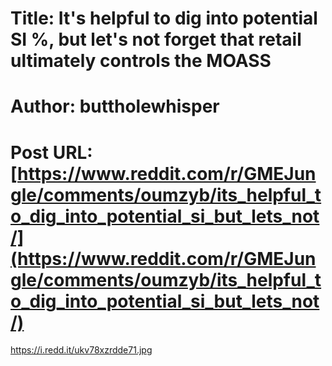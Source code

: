 # Title: It's helpful to dig into potential SI %, but let's not forget that retail ultimately controls the MOASS
# Author: buttholewhisper
# Post URL: [https://www.reddit.com/r/GMEJungle/comments/oumzyb/its_helpful_to_dig_into_potential_si_but_lets_not/](https://www.reddit.com/r/GMEJungle/comments/oumzyb/its_helpful_to_dig_into_potential_si_but_lets_not/)


https://i.redd.it/ukv78xzrdde71.jpg